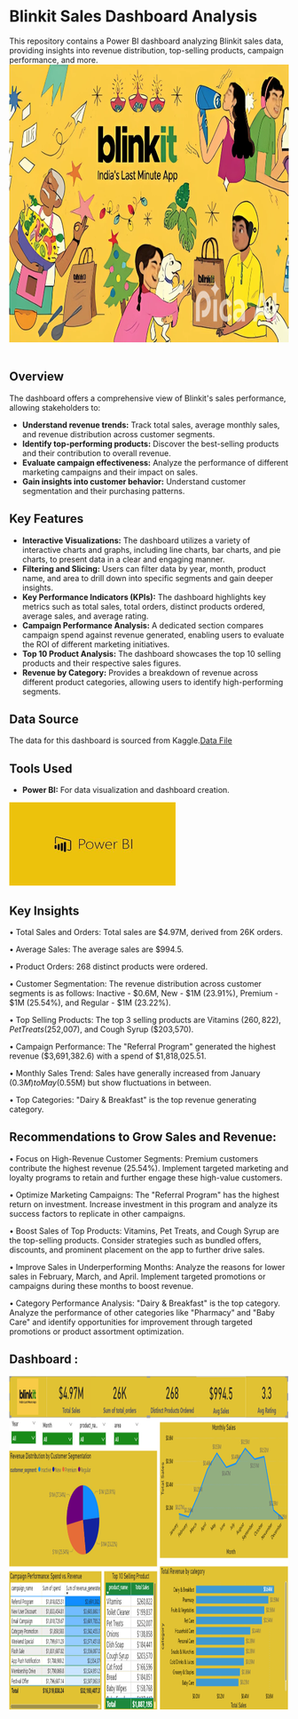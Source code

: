 
# Blinkit Sales Dashboard Analysis

This repository contains a Power BI dashboard analyzing Blinkit sales data, providing insights into revenue distribution, top-selling products, campaign performance, and more.
<img src="Images/blinkit_img.png" width="2000" height="500"/>&nbsp;

## Overview

The dashboard offers a comprehensive view of Blinkit's sales performance, allowing stakeholders to:

- **Understand revenue trends:** Track total sales, average monthly sales, and revenue distribution across customer segments.
- **Identify top-performing products:** Discover the best-selling products and their contribution to overall revenue.
- **Evaluate campaign effectiveness:** Analyze the performance of different marketing campaigns and their impact on sales.
- **Gain insights into customer behavior:** Understand customer segmentation and their purchasing patterns.

## Key Features

- **Interactive Visualizations:** The dashboard utilizes a variety of interactive charts and graphs, including line charts, bar charts, and pie charts, to present data in a clear and engaging manner.
- **Filtering and Slicing:** Users can filter data by year, month, product name, and area to drill down into specific segments and gain deeper insights.
- **Key Performance Indicators (KPIs):** The dashboard highlights key metrics such as total sales, total orders, distinct products ordered, average sales, and average rating.
- **Campaign Performance Analysis:** A dedicated section compares campaign spend against revenue generated, enabling users to evaluate the ROI of different marketing initiatives.
- **Top 10 Product Analysis:** The dashboard showcases the top 10 selling products and their respective sales figures.
- **Revenue by Category:** Provides a breakdown of revenue across different product categories, allowing users to identify high-performing segments.

## Data Source

The data for this dashboard is sourced from Kaggle.[Data File](https://www.kaggle.com/datasets/akxiit/blinkit-sales-dataset)

## Tools Used

- **Power BI:** For data visualization and dashboard creation.
 
<img src="Images/PowerBI Logo.jpg" width="300" height="150"/>&nbsp; 


## Key Insights
•	Total Sales and Orders: Total sales are $4.97M, derived from 26K orders.

•	Average Sales: The average sales are $994.5.

•	Product Orders: 268 distinct products were ordered.

•	Customer Segmentation: The revenue distribution across customer segments is as follows: 
   Inactive - $0.6M, New - $1M (23.91%), Premium - $1M (25.54%), and Regular - $1M (23.22%).
   
•	Top Selling Products: The top 3 selling products are Vitamins ($260,822), Pet Treats 
   ($252,007), and Cough Syrup ($203,570).
   
•	Campaign Performance: The "Referral Program" generated the highest revenue ($3,691,382.6) with 
  a spend of $1,818,025.51.
  
•	Monthly Sales Trend: Sales have generally increased from January ($0.3M) to May ($0.55M) but 
  show fluctuations in between.
  
•	Top Categories: "Dairy & Breakfast" is the top revenue generating category.

## Recommendations to Grow Sales and Revenue:
•	Focus on High-Revenue Customer Segments: Premium customers contribute the highest revenue 
  (25.54%). Implement targeted marketing and loyalty programs to retain and further engage these 
  high-value customers.
  
•	Optimize Marketing Campaigns: The "Referral Program" has the highest return on investment. 
  Increase investment in this program and analyze its success factors to replicate in other 
  campaigns.
  
•	Boost Sales of Top Products: Vitamins, Pet Treats, and Cough Syrup are the top-selling 
  products. Consider strategies such as bundled offers, discounts, and prominent placement on the app to further drive sales.
  
•	Improve Sales in Underperforming Months: Analyze the reasons for lower sales in February, 
  March, and April. Implement targeted promotions or campaigns during these months to boost 
  revenue.
  
•	Category Performance Analysis: "Dairy & Breakfast" is the top category. Analyze the 
  performance of other categories like "Pharmacy" and "Baby Care" and identify opportunities for 
  improvement through targeted promotions or product assortment optimization.

## Dashboard :
<img src="Images/dashboard_img.png" width="2500" height="600"/>&nbsp;
